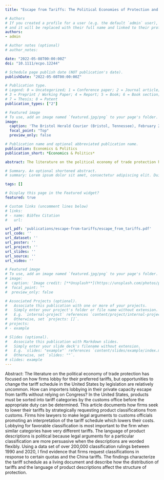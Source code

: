 ```yaml
---
title: "Escape from Tariffs: The Political Economies of Protection and Classification"

# Authors
# If you created a profile for a user (e.g. the default `admin` user), write the username (folder name) here 
# and it will be replaced with their full name and linked to their profile.
authors:
- admin

# Author notes (optional)
# author_notes:

date: "2022-05-08T00:00:00Z"
doi: "10.1111/ecpo.12244"

# Schedule page publish date (NOT publication's date).
publishDate: "2022-05-08T00:00:00Z"

# Publication type.
# Legend: 0 = Uncategorized; 1 = Conference paper; 2 = Journal article;
# 3 = Preprint / Working Paper; 4 = Report; 5 = Book; 6 = Book section;
# 7 = Thesis; 8 = Patent
publication_types: ["2"]

# Featured image
# To use, add an image named `featured.jpg/png` to your page's folder. 
image:
  caption: 'The Bristol Herald Courier (Bristol, Tennessee), February 25, 1927, page 16'
  focal_point: "Top"
  preview_only: false

# Publication name and optional abbreviated publication name.
publication: Economics & Politics
publication_short: *Economics & Politics*

abstract: The literature on the political economy of trade protection has focused on how firms lobby for their preferred tariffs, but opportunities to change the tariff schedule in the United States by legislation are relatively uncommon. How can importers lobbying in their private capacity escape from tariffs without relying on Congress? In the United States, products must be sorted into tariff categories by the customs office before the appropriate duty can be determined. This article documents how firms seek to lower their tariffs by strategically requesting product classifications from customs. Firms hire lawyers to make legal arguments to customs officials promoting an interpretation of the tariff schedule which lowers their costs. Lobbying for favorable classification is most important to the firm when similar categories have very different tariffs. The language of product descriptions is political because legal arguments for a particular classification are more persuasive when the descriptions are worded flexibly. Using a data set of over 200,000 classification rulings between 1990 and 2020, I find evidence that firms request classifications in response to certain quotas and the China tariffs. The findings characterize the tariff schedule as a living document and describe how the distribution of tariffs and the language of product descriptions affect the structure of protection.

# Summary. An optional shortened abstract.
# summary: Lorem ipsum dolor sit amet, consectetur adipiscing elit. Duis posuere tellus ac convallis placerat. Proin tincidunt magna sed ex sollicitudin condimentum.

tags: []

# Display this page in the Featured widget?
featured: true

# Custom links (uncomment lines below)
# links:
# - name: BibTex Citation
#   url: 

url_pdf: 'publications/escape-from-tariffs/escape_from_tariffs.pdf'
url_code: ''
url_dataset: ''
url_poster: ''
url_project: ''
url_slides: ''
url_source: ''
url_video: ''

# Featured image
# To use, add an image named `featured.jpg/png` to your page's folder. 
# image:
#  caption: 'Image credit: [**Unsplash**](https://unsplash.com/photos/pLCdAaMFLTE)'
#  focal_point: ""
#  preview_only: false

# Associated Projects (optional).
#   Associate this publication with one or more of your projects.
#   Simply enter your project's folder or file name without extension.
#   E.g. `internal-project` references `content/project/internal-project/index.md`.
#   Otherwise, set `projects: []`.
# projects:
# - example

# Slides (optional).
#   Associate this publication with Markdown slides.
#   Simply enter your slide deck's filename without extension.
#   E.g. `slides: "example"` references `content/slides/example/index.md`.
#   Otherwise, set `slides: ""`.
# slides: example
---
```


Abstract: The literature on the political economy of trade protection has focused on how firms lobby for their preferred tariffs, but opportunities to change the tariff schedule in the United States by legislation are relatively uncommon. How can importers lobbying in their private capacity escape from tariffs without relying on Congress? In the United States, products must be sorted into tariff categories by the customs office before the appropriate duty can be determined. This article documents how firms seek to lower their tariffs by strategically requesting product classifications from customs. Firms hire lawyers to make legal arguments to customs officials promoting an interpretation of the tariff schedule which lowers their costs. Lobbying for favorable classification is most important to the firm when similar categories have very different tariffs. The language of product descriptions is political because legal arguments for a particular classification are more persuasive when the descriptions are worded flexibly. Using a data set of over 200,000 classification rulings between 1990 and 2020, I find evidence that firms request classifications in response to certain quotas and the China tariffs. The findings characterize the tariff schedule as a living document and describe how the distribution of tariffs and the language of product descriptions affect the structure of protection.

